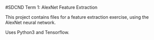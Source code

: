 #SDCND Term 1: AlexNet Feature Extraction

This project contains files for a feature extraction exercise, using the AlexNet neural network.

Uses Python3 and Tensorflow.
